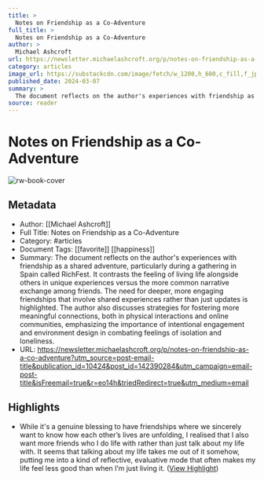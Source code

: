 ```yaml
---
title: >
  Notes on Friendship as a Co-Adventure
full_title: >
  Notes on Friendship as a Co-Adventure
author: >
  Michael Ashcroft
url: https://newsletter.michaelashcroft.org/p/notes-on-friendship-as-a-co-adventure?utm_source=post-email-title&publication_id=10424&post_id=142390284&utm_campaign=email-post-title&isFreemail=true&r=eo14h&triedRedirect=true&utm_medium=email
category: articles
image_url: https://substackcdn.com/image/fetch/w_1200,h_600,c_fill,f_jpg,q_auto:good,fl_progressive:steep,g_auto/https%3A%2F%2Fsubstack-post-media.s3.amazonaws.com%2Fpublic%2Fimages%2F6536103a-3814-49e2-bceb-0a22b4e4f6bc_1420x1065.jpeg
published_date: 2024-03-07
summary: >
  The document reflects on the author's experiences with friendship as a shared adventure, particularly during a gathering in Spain called RichFest. It contrasts the feeling of living life alongside others in unique experiences versus the more common narrative exchange among friends. The need for deeper, more engaging friendships that involve shared experiences rather than just updates is highlighted. The author also discusses strategies for fostering more meaningful connections, both in physical interactions and online communities, emphasizing the importance of intentional engagement and environment design in combating feelings of isolation and loneliness.
source: reader
---
```

# Notes on Friendship as a Co-Adventure

![rw-book-cover](https://substackcdn.com/image/fetch/w_1200,h_600,c_fill,f_jpg,q_auto:good,fl_progressive:steep,g_auto/https%3A%2F%2Fsubstack-post-media.s3.amazonaws.com%2Fpublic%2Fimages%2F6536103a-3814-49e2-bceb-0a22b4e4f6bc_1420x1065.jpeg)

## Metadata
- Author: [[Michael Ashcroft]]
- Full Title: Notes on Friendship as a Co-Adventure
- Category: #articles
- Document Tags: [[favorite]] [[happiness]] 
- Summary: The document reflects on the author's experiences with friendship as a shared adventure, particularly during a gathering in Spain called RichFest. It contrasts the feeling of living life alongside others in unique experiences versus the more common narrative exchange among friends. The need for deeper, more engaging friendships that involve shared experiences rather than just updates is highlighted. The author also discusses strategies for fostering more meaningful connections, both in physical interactions and online communities, emphasizing the importance of intentional engagement and environment design in combating feelings of isolation and loneliness.
- URL: https://newsletter.michaelashcroft.org/p/notes-on-friendship-as-a-co-adventure?utm_source=post-email-title&publication_id=10424&post_id=142390284&utm_campaign=email-post-title&isFreemail=true&r=eo14h&triedRedirect=true&utm_medium=email

## Highlights
- While it's a genuine blessing to have friendships where we sincerely want to know how each other’s lives are unfolding, I realised that I also want more friends who I do life with rather than just talk about my life with. It seems that talking about my life takes me out of it somehow, putting me into a kind of reflective, evaluative mode that often makes my life feel less good than when I’m just living it. ([View Highlight](https://read.readwise.io/read/01hrdd5sk3hd1qysey1j38znbp))


